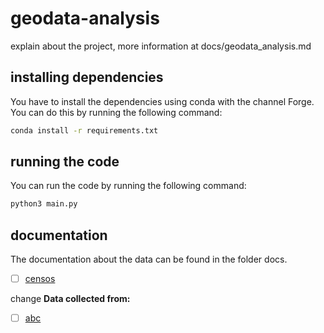 # geodata-analysis
explain about the project, more information at docs/geodata_analysis.md

## installing dependencies
You have to install the dependencies using conda with the channel Forge. You can do this by running the following command:
```bash
conda install -r requirements.txt
```
## running the code
You can run the code by running the following command:
```bash
python3 main.py
```

## documentation
The documentation about the data can be found in the folder docs.
- [ ] [censos](www.abc.com/abc)

change
**Data collected from:**
- [ ] [abc](www.abc.com/abc)
